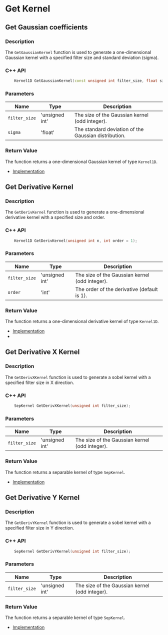 # Get Kernel


## Get Gaussian coefficients

### Description
The `GetGaussianKernel` function is used to generate a one-dimensional Gaussian kernel with
a specified filter size and standard deviation (sigma).

### C++ API
```c++
	Kernel1D GetGaussianKernel(const unsigned int filter_size, float sigma);
```
### Parameters

| Name          | Type           | Description                                        |
| ------------- | ---------------|--------------------------------------------------- |
| `filter_size` | 'unsigned int' |The size of the Gaussian kernel (odd integer).      |
| `sigma`       | 'float'        |The standard deviation of the Gaussian distribution.|

### Return Value
The function returns a one-dimensional Gaussian kernel of type `Kernel1D`.

* [Implementation](../../../../code/Gaussian/Gaussian.cpp)

## Get Derivative Kernel

### Description
The `GetDerivKernel` function is used to generate a one-dimensional derivative 
kernel with a specified size and order.

### C++ API
```c++
	Kernel1D GetDerivKernel(unsigned int n, int order = 1);
```
### Parameters

| Name          | Type           | Description                                    |
| ------------- | ---------------|----------------------------------------------- |
| `filter_size` | 'unsigned int' | The size of the Gaussian kernel (odd integer). |
| `order`       | 'int'          | The order of the derivative (default is 1).    |

### Return Value
The function returns a one-dimensional derivative kernel of type `Kernel1D`.

* [Implementation](../../../../code/Sobel/Sobel.cpp)
* 
## Get Derivative X Kernel

### Description
The `GetDerivXKernel` function is used to generate a sobel kernel with
a specified filter size in X direction.

### C++ API
```c++
	SepKernel GetDerivXKernel(unsigned int filter_size);
```
### Parameters

| Name          | Type           | Description                                        |
| ------------- | ---------------|--------------------------------------------------- |
| `filter_size` | 'unsigned int' |The size of the Gaussian kernel (odd integer).      |

### Return Value
The function returns a separable kernel of type `SepKernel`.

* [Implementation](../../../../code/Sobel/Sobel.cpp)

## Get Derivative Y Kernel

### Description
The `GetDerivYKernel` function is used to generate a sobel kernel with
a specified filter size in Y direction.

### C++ API
```c++
	SepKernel GetDerivYKernel(unsigned int filter_size);
```
### Parameters

| Name          | Type           | Description                                        |
| ------------- | ---------------|--------------------------------------------------- |
| `filter_size` | 'unsigned int' |The size of the Gaussian kernel (odd integer).      |

### Return Value
The function returns a separable kernel of type `SepKernel`.

* [Implementation](../../../../code/Sobel/Sobel.cpp)
